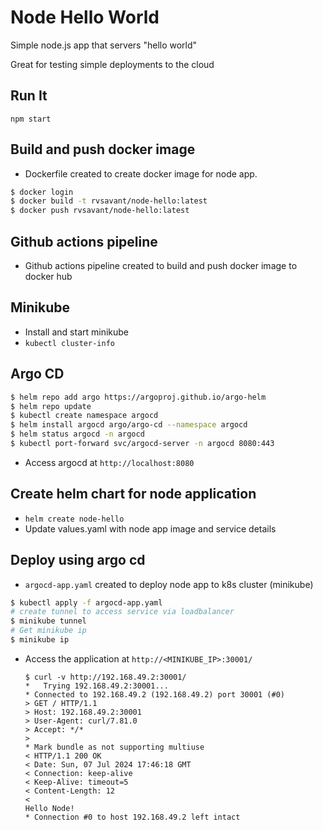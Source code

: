 # Node Hello World

Simple node.js app that servers "hello world"

Great for testing simple deployments to the cloud

## Run It

`npm start`

## Build and push docker image

- Dockerfile created to create docker image for node app.

```bash
$ docker login
$ docker build -t rvsavant/node-hello:latest
$ docker push rvsavant/node-hello:latest
```

## Github actions pipeline

- Github actions pipeline created to build and push docker image to docker hub

## Minikube

- Install and start minikube
- `kubectl cluster-info`

## Argo CD

```bash
$ helm repo add argo https://argoproj.github.io/argo-helm
$ helm repo update
$ kubectl create namespace argocd
$ helm install argocd argo/argo-cd --namespace argocd
$ helm status argocd -n argocd
$ kubectl port-forward svc/argocd-server -n argocd 8080:443
```

- Access argocd at `http://localhost:8080`

## Create helm chart for node application

- `helm create node-hello`
- Update values.yaml with node app image and service details

## Deploy using argo cd

- `argocd-app.yaml` created to deploy node app to k8s cluster (minikube)
```bash
$ kubectl apply -f argocd-app.yaml
# create tunnel to access service via loadbalancer
$ minikube tunnel
# Get minikube ip
$ minikube ip
```
- Access the application at `http://<MINIKUBE_IP>:30001/`
    
    ```
    $ curl -v http://192.168.49.2:30001/
    *   Trying 192.168.49.2:30001...
    * Connected to 192.168.49.2 (192.168.49.2) port 30001 (#0)
    > GET / HTTP/1.1
    > Host: 192.168.49.2:30001
    > User-Agent: curl/7.81.0
    > Accept: */*
    > 
    * Mark bundle as not supporting multiuse
    < HTTP/1.1 200 OK
    < Date: Sun, 07 Jul 2024 17:46:18 GMT
    < Connection: keep-alive
    < Keep-Alive: timeout=5
    < Content-Length: 12
    < 
    Hello Node!
    * Connection #0 to host 192.168.49.2 left intact
    ```